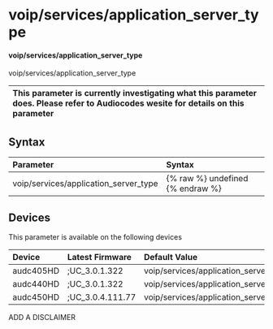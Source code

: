 ﻿---
description: voip/services/application_server_type
search: false
---

# voip/services/application_server_type

#### voip/services/application_server_type

voip/services/application_server_type


| This parameter is currently investigating what this parameter does. Please refer to Audiocodes wesite for details on this parameter | 
| :--- |

## Syntax
| Parameter | Syntax |
| :--- | :--- |
|voip/services/application_server_type | {% raw %} undefined {% endraw %}|

## Devices
This parameter is available on the following devices

| Device | Latest Firmware | Default Value |
|:---|:---|:---|
| audc405HD | ;UC_3.0.1.322 | voip/services/application_server_type=LYNC 
| audc440HD | ;UC_3.0.1.322 | voip/services/application_server_type=LYNC 
| audc450HD | ;UC_3.0.4.111.77 | voip/services/application_server_type=LYNC 

ADD A DISCLAIMER
